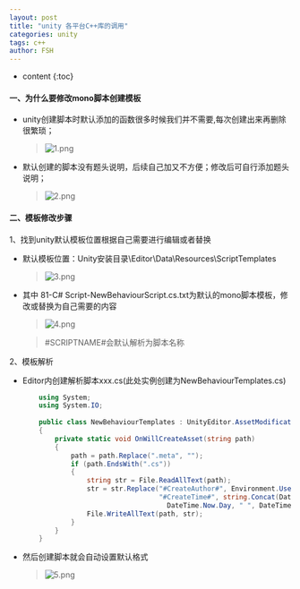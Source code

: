 ```yaml
---
layout: post
title: "unity 各平台C++库的调用"
categories: unity
tags: c++
author: FSH
---
```


* content
{:toc}


#### 一、为什么要修改mono脚本创建模板

- unity创建脚本时默认添加的函数很多时候我们并不需要,每次创建出来再删除很繁琐；
    > ![1.png](http://ww1.sinaimg.cn/large/006zwgbUly1ghmvvg1hs1j309807oaa6.jpg)




    

- 默认创建的脚本没有题头说明，后续自己加又不方便；修改后可自行添加题头说明；
    > ![2.png](http://ww1.sinaimg.cn/large/006zwgbUly1ghmvy55ovaj30az038mx1.jpg)

#### 二、模板修改步骤

1、找到unity默认模板位置根据自己需要进行编辑或者替换

- 默认模板位置：Unity安装目录\Editor\Data\Resources\ScriptTemplates
    > ![3.png](http://ww1.sinaimg.cn/large/006zwgbUly1ghmw203nywj30cm06ttab.jpg)

- 其中 81-C# Script-NewBehaviourScript.cs.txt为默认的mono脚本模板，修改或替换为自己需要的内容
    > ![4.png](http://ww1.sinaimg.cn/large/006zwgbUly1ghmw417zc5j30ak06r0sq.jpg)

    > #SCRIPTNAME#会默认解析为脚本名称
    
2、模板解析

- Editor内创建解析脚本xxx.cs(此处实例创建为NewBehaviourTemplates.cs)

    ```c#
        using System;
        using System.IO;
        
        public class NewBehaviourTemplates : UnityEditor.AssetModificationProcessor
        {
            private static void OnWillCreateAsset(string path)
            {
                path = path.Replace(".meta", "");
                if (path.EndsWith(".cs"))
                {
                    string str = File.ReadAllText(path);
                    str = str.Replace("#CreateAuthor#", Environment.UserName).Replace(
                                      "#CreateTime#", string.Concat(DateTime.Now.Year, "/", DateTime.Now.Month, "/",
                                        DateTime.Now.Day, " ", DateTime.Now.Hour, ":", DateTime.Now.Minute, ":", DateTime.Now.Second));
                    File.WriteAllText(path, str);
                }
            }
        }
    ```
    
- 然后创建脚本就会自动设置默认格式 
    > ![5.png](http://ww1.sinaimg.cn/large/006zwgbUly1ghmwcnf7ikj30ag07at8t.jpg)
